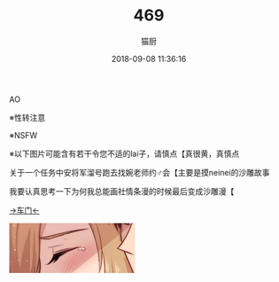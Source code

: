 ﻿---
layout: post
title: 469
date: 2018-09-08 11:36:16
updated: 2019-02-02 15:11:46
comments: true
categories: [Photo]
tags: [AO, obikin, obi-wan kenobi, anakin skywalker]
author: "猫厨"
description: ""
toc: true
---

<p>AO</p> 
<p>※性转注意</p> 
<p>※NSFW</p> 
<p>※以下图片可能含有若干令您不适的lai子，请慎点【真很黄，真慎点</p> 
<p>关于一个任务中安将军溜号跑去找婉老师约♂会【主要是摸neinei的沙雕故事</p> 
<p>我要认真思考一下为何我总能画社情条漫的时候最后变成沙雕漫【</p> 
<p><a rel="nofollow" href="https://images-wixmp-ed30a86b8c4ca887773594c2.wixmp.com/intermediary/f/d97cf4c4-1f95-4c79-9e66-10b31d5fac97/dcyortn-61f53815-6cc1-4d28-acee-ba543b16da8b.jpg" target="_blank"  >→车门←</a></p>

![](https://raw.githubusercontent.com/alicewish/meowchain247/master/img_cVZNdzJtQk9JV2NkbTg5Y005ZVhjZi94N3ZhYnZUWndVY1l4Y2pYUmVxQ2I5Z3VaejlJSGJ3PT0.png)